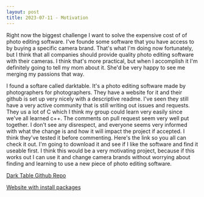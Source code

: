 ```yaml
---
layout: post
title: 2023-07-11 - Motivation
---
```


Right now the biggest challenge I want to solve the expensive cost of of photo editing software. I've founde some software that you have access to by buying a specific camera brand. That's what I'm doing now fortunately, but I think that all companies should provide quality photo editing software with their cameras. I think that's more practical, but when I accomplish it I'm definitely going to tell my mom about it. She'd be very happy to see me merging my passions that way.

I found a softare called darktable. It's a photo editing software made by photographers for photographers. They have a website for it and their github is set up very nicely with a descriptive readme. I've seen they still have a very active community that is still writing out issues and requests. They us a lot of C which I think my group could learn very easily since we've all learned c++. The comments on pull request seem very well put together. I don't see any disrespect, and everyone seems very informed with what the change is and how it will impact the project if accepted. I think they've tested it before commenting. Here's the link so you all can check it out. I'm going to download it and see if I like the software and find it useable first. I think this would be a very motivating project, because if this works out I can use it and change camera brands without worrying about finding and learning to use a new piece of photo editing software.

[Dark Table Github Repo](https://github.com/darktable-org/darktable)

[Website with install packages](https://www.darktable.org)
